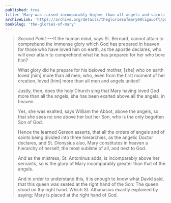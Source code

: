 ```yaml
---
published: true
title: 'Mary was raised incomparably higher than all angels and saints'
archiveLink: 'https://archive.org/details/thegloriesofmary00liguuoft/page/505?view=theater'
bookSlug: 'the-glories-of-mary'
---
```


> *Second Point.*---If the human mind, says St. Bernard, cannot attain to comprehend the immense glory which God has prepared in heaven for those who have loved him on earth, as the apostle declares, who will ever attain to comprehend what he has prepared for her who bore him?
>
> What glory did he prepare for his beloved mother, [she] who on earth loved [him] more than all men; who, even from the first moment of her creation, loved [him] more than all men and angels united!
>
> Justly, then, does the holy Church sing that Mary having loved God more than all the angels, she has been exalted above all the angels, in heaven.
>
> Yes, she was exalted, says William the Abbot, above the angels, so that she sees no one above her but her Son, who is the only begotten Son of God.
>
> Hence the learned Gerson asserts, that all the orders of angels and of saints being divided into three hierarchies, as the angelic Doctor declares, and St. Dionysius also, Mary constitutes in heaven a hierarchy of herself, the most sublime of all, and next to God.
>
> And as the mistress, St. Antoninus adds, is incomparably above her servants, so is the glory of Mary incomparably greater than that of the angels.
>
> And in order to understand this, it is enough to know what David said, that this queen was seated at the right hand of the Son: The queen stood on thy right hand. Which St. Athanasius exactly explained by saying: Mary is placed at the right hand of God.
>
>